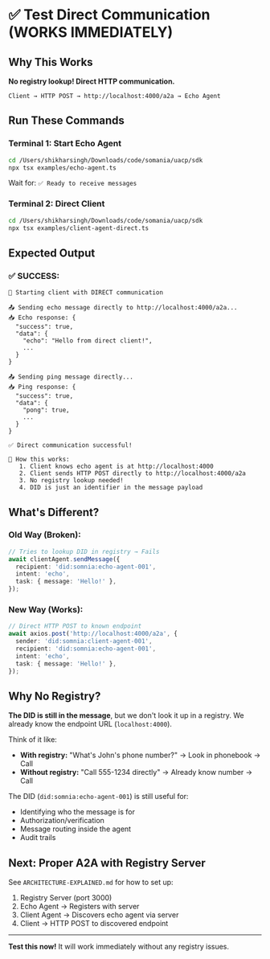 # ✅ Test Direct Communication (WORKS IMMEDIATELY)

## Why This Works

**No registry lookup! Direct HTTP communication.**

```
Client → HTTP POST → http://localhost:4000/a2a → Echo Agent
```

## Run These Commands

### Terminal 1: Start Echo Agent
```bash
cd /Users/shikharsingh/Downloads/code/somania/uacp/sdk
npx tsx examples/echo-agent.ts
```

Wait for: `✅ Ready to receive messages`

### Terminal 2: Direct Client
```bash
cd /Users/shikharsingh/Downloads/code/somania/uacp/sdk
npx tsx examples/client-agent-direct.ts
```

## Expected Output

### ✅ SUCCESS:
```
🚀 Starting client with DIRECT communication

📤 Sending echo message directly to http://localhost:4000/a2a...
📥 Echo response: {
  "success": true,
  "data": {
    "echo": "Hello from direct client!",
    ...
  }
}

📤 Sending ping message directly...
📥 Ping response: {
  "success": true,
  "data": {
    "pong": true,
    ...
  }
}

✅ Direct communication successful!

📝 How this works:
   1. Client knows echo agent is at http://localhost:4000
   2. Client sends HTTP POST directly to http://localhost:4000/a2a
   3. No registry lookup needed!
   4. DID is just an identifier in the message payload
```

## What's Different?

### Old Way (Broken):
```typescript
// Tries to lookup DID in registry → Fails
await clientAgent.sendMessage({
  recipient: 'did:somnia:echo-agent-001',
  intent: 'echo',
  task: { message: 'Hello!' },
});
```

### New Way (Works):
```typescript
// Direct HTTP POST to known endpoint
await axios.post('http://localhost:4000/a2a', {
  sender: 'did:somnia:client-agent-001',
  recipient: 'did:somnia:echo-agent-001',
  intent: 'echo',
  task: { message: 'Hello!' },
});
```

## Why No Registry?

**The DID is still in the message**, but we don't look it up in a registry. We already know the endpoint URL (`localhost:4000`).

Think of it like:
- **With registry:** "What's John's phone number?" → Look in phonebook → Call
- **Without registry:** "Call 555-1234 directly" → Already know number → Call

The DID (`did:somnia:echo-agent-001`) is still useful for:
- Identifying who the message is for
- Authorization/verification
- Message routing inside the agent
- Audit trails

## Next: Proper A2A with Registry Server

See `ARCHITECTURE-EXPLAINED.md` for how to set up:
1. Registry Server (port 3000)
2. Echo Agent → Registers with server
3. Client Agent → Discovers echo agent via server
4. Client → HTTP POST to discovered endpoint

---

**Test this now!** It will work immediately without any registry issues.
